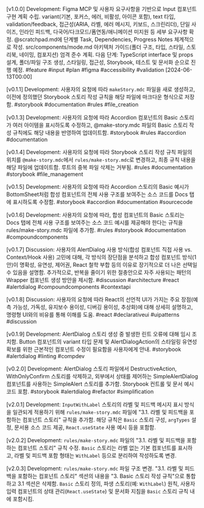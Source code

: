 [v1.0.0] Development: Figma MCP 및 사용자 요구사항을 기반으로 Input 컴포넌트 구현 계획 수립. variant(기본, 포커스, 에러, 비활성, 아이콘 포함), text 타입, validation/feedback, 접근성(ARIA, 라벨, 에러 메시지, 키보드, 스크린리더), 단일 사이즈, 인라인 피드백, 다국어/다크모드/폼연동/애니메이션 미지원 등 세부 요구사항 확정. @scratchpad.md에 단계별 Task, Dependencies, Progress Notes 체계적으로 작성. src/components/mode.md 아키텍처 가이드(폴더 구조, 타입, 스타일, 스토리북, 네이밍, 컴포지션) 엄격 준수 계획. 다음 단계: TypeScript interface 및 props 설계, 폴더/파일 구조 생성, 스타일링, 접근성, Storybook, 테스트 및 문서화 순으로 진행 예정. #feature #input #plan #figma #accessibility #validation [2024-06-13T00:00]

[v0.1.1] Development: 사용자의 요청에 따라 `makeStory.mdc` 파일을 새로 생성하고, 이전에 정의했던 Storybook 스토리 작성 규칙을 해당 파일에 마크다운 형식으로 저장함. #storybook #documentation #rules #file_creation

[v0.1.3] Development: 사용자의 요청에 따라 Accordion 컴포넌트의 Basic 스토리가 여러 아이템을 표시하도록 수정하고, @make-story.mdc 파일의 Basic 스토리 작성 규칙에도 해당 내용을 반영하여 업데이트함. #storybook #rules #accordion #documentation

[v0.1.4] Development: 사용자의 요청에 따라 Storybook 스토리 작성 규칙 파일의 위치를 `@make-story.mdc`에서 `rules/make-story.mdc`로 변경하고, 최종 규칙 내용을 해당 파일에 업데이트함. 루트의 중복 파일 삭제는 거부됨. #rules #documentation #storybook #file_management

[v0.1.5] Development: 사용자의 요청에 따라 Accordion 스토리의 Basic 예시가 BottomSheet처럼 합성 컴포넌트의 전체 사용 구조를 보여주는 소스 코드를 Docs 탭에 표시하도록 수정함. #storybook #accordion #documentation #sourcecode

[v0.1.6] Development: 사용자의 요청에 따라, 합성 컴포넌트의 Basic 스토리는 Docs 탭에 전체 사용 구조를 보여주는 소스 코드 예시를 제공해야 한다는 규칙을 rules/make-story.mdc 파일에 추가함. #rules #storybook #documentation #compoundcomponents

[v0.1.7] Discussion: 사용자의 AlertDialog 사용 방식(합성 컴포넌트 직접 사용 vs. Context/Hook 사용) 고민에 대해, 각 방식의 장단점을 분석하고 합성 컴포넌트 방식(1안)이 명확성, 유연성, 제어권, React 철학 부합 등의 이유로 장기적으로 더 나은 선택일 수 있음을 설명함. 추가적으로, 반복을 줄이기 위한 절충안으로 자주 사용되는 패턴의 Wrapper 컴포넌트 생성 방안을 제시함. #discussion #architecture #react #alertdialog #compoundcomponents #contextapi

[v0.1.8] Discussion: 사용자의 요청에 따라 React의 선언적 UI가 가지는 주요 장점(예측 가능성, 가독성, 유지보수 용이성, 디버깅 용이성, 추상화)에 대해 상세히 설명하고, 명령형 UI와의 비유를 통해 이해를 도움. #react #declarativeui #uipatterns #discussion

[v0.1.9] Development: AlertDialog 스토리 생성 중 발생한 린트 오류에 대해 임시 조치함. Button 컴포넌트의 variant 타입 문제 및 AlertDialogAction의 스타일링 유연성 확보를 위한 근본적인 컴포넌트 수정이 필요함을 사용자에게 안내. #storybook #alertdialog #linting #compdev

[v0.2.0] Development: AlertDialog 스토리 파일에서 DestructiveAction, WithOnlyConfirm 스토리를 삭제하고, 외부에서 상태를 제어하는 SimpleAlertDialog 컴포넌트를 사용하는 SimpleAlert 스토리를 추가함. Storybook 컨트롤 및 문서 예시 코드 포함. #storybook #alertdialog #refactor #simplification

[v2.0.1] Development: `InputWithLabel` 스토리의 라벨 및 피드백 메시지 표시 방식을 일관되게 적용하기 위해 `rules/make-story.mdc` 파일에 "3.1. 라벨 및 피드백을 포함하는 컴포넌트 스토리" 규칙을 추가함. 해당 규칙은 `Basic` 스토리 구성, `argTypes` 설정, 문서용 소스 코드 제공, `React.useState` 사용 예시 등을 포함함.

[v2.0.2] Development: `rules/make-story.mdc` 파일의 "3.1. 라벨 및 피드백을 포함하는 컴포넌트 스토리" 규칙 수정. `Basic` 스토리는 라벨 없는 기본 컴포넌트를 표시하고, 라벨 및 피드백 포함 형태는 `WithLabel` 등으로 분리하여 작성하도록 변경.

[v2.0.3] Development: `rules/make-story.mdc` 파일 구조 변경. "3.1. 라벨 및 피드백을 포함하는 컴포넌트 스토리" 섹션의 내용을 "3. Basic 스토리 작성 규칙"으로 통합하고 3.1 섹션은 삭제함. `Basic` 스토리 정의, 파생 스토리(예: `WithLabel`) 원칙, 사용자 입력 컴포넌트의 상태 관리(`React.useState`) 및 문서화 지침을 `Basic` 스토리 규칙 내에 포함시킴.
